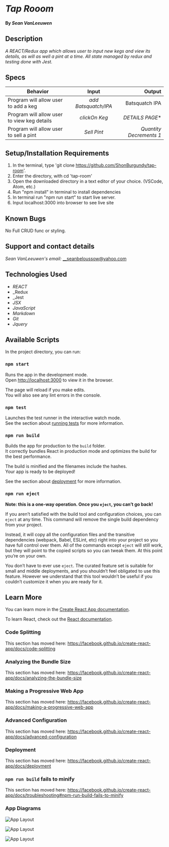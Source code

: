 # _Tap Rooom_


#### By _**Sean VanLeeuwen**_

## Description

_A REACT/Redux app which allows user to input new kegs and view its details, as will as well a pint at a time. All state managed by redux and testing done with Jest._

## Specs

| Behavior      | Input        | Output  |
| ------------- |:-------------:| -----:|
|  Program will allow user to add a keg | *add* *Batsquatch/IPA* | Batsquatch IPA |
|  Program will allow user to view keg details | *clickOn Keg* | *DETAILS PAGE** |
|  Program will allow user to sell a pint | *Sell Pint*  | *Quantity Decrements 1* |


## Setup/Installation Requirements

1. In the terminal, type 'git clone https://github.com/ShonBurgundy/tap-room'.
1. Enter the directory, with cd 'tap-room' 
1. Open the downloaded directory in a text editor of your choice.
  (VSCode, Atom, etc.) 
1. Run "npm install" in terminal to install dependencies
1. In terminal run  "npm run start" to start live server.
1. Input localhost:3000 into browser to see live site

## Known Bugs

No Full CRUD func or styling.

## Support and contact details

_Sean VanLeeuwen's email:_
__seanbeloussow@yahoo.com

## Technologies Used

* _REACT_
* _Redux
* _Jest
* _JSX_
* _JavaScript_
* _Markdown_
* _Git_
* _Jquery_

## Available Scripts

In the project directory, you can run:

### `npm start`

Runs the app in the development mode.<br />
Open [http://localhost:3000](http://localhost:3000) to view it in the browser.

The page will reload if you make edits.<br />
You will also see any lint errors in the console.

### `npm test`

Launches the test runner in the interactive watch mode.<br />
See the section about [running tests](https://facebook.github.io/create-react-app/docs/running-tests) for more information.

### `npm run build`

Builds the app for production to the `build` folder.<br />
It correctly bundles React in production mode and optimizes the build for the best performance.

The build is minified and the filenames include the hashes.<br />
Your app is ready to be deployed!

See the section about [deployment](https://facebook.github.io/create-react-app/docs/deployment) for more information.

### `npm run eject`

**Note: this is a one-way operation. Once you `eject`, you can’t go back!**

If you aren’t satisfied with the build tool and configuration choices, you can `eject` at any time. This command will remove the single build dependency from your project.

Instead, it will copy all the configuration files and the transitive dependencies (webpack, Babel, ESLint, etc) right into your project so you have full control over them. All of the commands except `eject` will still work, but they will point to the copied scripts so you can tweak them. At this point you’re on your own.

You don’t have to ever use `eject`. The curated feature set is suitable for small and middle deployments, and you shouldn’t feel obligated to use this feature. However we understand that this tool wouldn’t be useful if you couldn’t customize it when you are ready for it.

## Learn More

You can learn more in the [Create React App documentation](https://facebook.github.io/create-react-app/docs/getting-started).

To learn React, check out the [React documentation](https://reactjs.org/).

### Code Splitting

This section has moved here: https://facebook.github.io/create-react-app/docs/code-splitting

### Analyzing the Bundle Size

This section has moved here: https://facebook.github.io/create-react-app/docs/analyzing-the-bundle-size

### Making a Progressive Web App

This section has moved here: https://facebook.github.io/create-react-app/docs/making-a-progressive-web-app

### Advanced Configuration

This section has moved here: https://facebook.github.io/create-react-app/docs/advanced-configuration

### Deployment

This section has moved here: https://facebook.github.io/create-react-app/docs/deployment

### `npm run build` fails to minify

This section has moved here: https://facebook.github.io/create-react-app/docs/troubleshooting#npm-run-build-fails-to-minify

### App Diagrams

![App Layout](./img/Tap-Diagram1.png)

![App Layout](./img/Tap-Diagram2.png)

![App Layout](./img/Tap-Diagram3.png)

